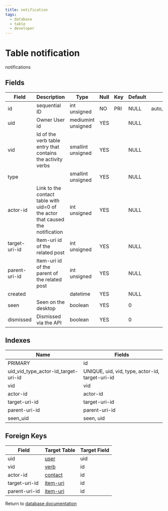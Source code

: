 ```yaml
---
title: notification
tags:
  - database
  - table
  - developer
---
```

# Table notification

notifications

## Fields

| Field         | Description                                                                    | Type               | Null | Key | Default | Extra          |
| ------------- | ------------------------------------------------------------------------------ | ------------------ | ---- | --- | ------- | -------------- |
| id            | sequential ID                                                                  | int unsigned       | NO   | PRI | NULL    | auto_increment |
| uid           | Owner User id                                                                  | mediumint unsigned | YES  |     | NULL    |                |
| vid           | Id of the verb table entry that contains the activity verbs                    | smallint unsigned  | YES  |     | NULL    |                |
| type          |                                                                                | smallint unsigned  | YES  |     | NULL    |                |
| actor-id      | Link to the contact table with uid=0 of the actor that caused the notification | int unsigned       | YES  |     | NULL    |                |
| target-uri-id | Item-uri id of the related post                                                | int unsigned       | YES  |     | NULL    |                |
| parent-uri-id | Item-uri id of the parent of the related post                                  | int unsigned       | YES  |     | NULL    |                |
| created       |                                                                                | datetime           | YES  |     | NULL    |                |
| seen          | Seen on the desktop                                                            | boolean            | YES  |     | 0       |                |
| dismissed     | Dismissed via the API                                                          | boolean            | YES  |     | 0       |                |

## Indexes

| Name                                | Fields                                          |
| ----------------------------------- | ----------------------------------------------- |
| PRIMARY                             | id                                              |
| uid_vid_type_actor-id_target-uri-id | UNIQUE, uid, vid, type, actor-id, target-uri-id |
| vid                                 | vid                                             |
| actor-id                            | actor-id                                        |
| target-uri-id                       | target-uri-id                                   |
| parent-uri-id                       | parent-uri-id                                   |
| seen_uid                            | seen, uid                                       |

## Foreign Keys

| Field         | Target Table                 | Target Field |
| ------------- | ---------------------------- | ------------ |
| uid           | [user](./db_user.md)         | uid          |
| vid           | [verb](./db_verb.md)         | id           |
| actor-id      | [contact](./db_contact.md)   | id           |
| target-uri-id | [item-uri](./db_item-uri.md) | id           |
| parent-uri-id | [item-uri](./db_item-uri.md) | id           |

Return to [database documentation](./index.md)
